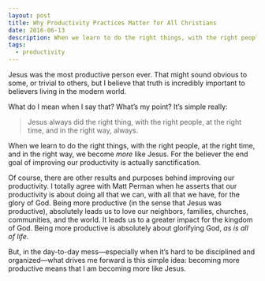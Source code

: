 ```yaml
---
layout: post
title: Why Productivity Practices Matter for All Christians
date: 2016-06-13
description: When we learn to do the right things, with the right people, at the right time, and in the right way, we become more like Jesus. For the believer the end goal of improving our productivity is actually sanctification.
tags:
  - productivity
---
```

Jesus was the most productive person ever. That might sound obvious to some, or trivial to others, but I believe that truth is incredibly important to believers living in the modern world.

What do I mean when I say that? What’s my point? It’s simple really:

> Jesus always did the right thing, with the right people, at the right time, and in the right way, always.

When we learn to do the right things, with the right people, at the right time, and in the right way, we become *more* like Jesus. For the believer the end goal of improving our productivity is actually sanctification.

Of course, there are other results and purposes behind improving our productivity. I totally agree with Matt Perman when he asserts that our productivity is about doing all that we can, with all that we have, for the glory of God. Being more productive (in the sense that Jesus was productive), absolutely leads us to love our neighbors, families, churches, communities, and the world. It leads us to a greater impact for the kingdom of God. Being more productive is absolutely about glorifying God, *as is all of life*.

But, in the day-to-day mess—especially when it’s hard to be disciplined and organized—what drives me forward is this simple idea: becoming more productive means that I am becoming more like Jesus.
